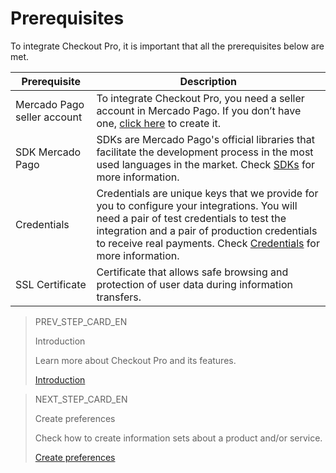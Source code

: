 # Prerequisites
 
To integrate Checkout Pro, it is important that all the prerequisites below are met.
 
| Prerequisite | Description |
|--- |--- |
| Mercado Pago seller account |To integrate Checkout Pro, you need a seller account in Mercado Pago. If you don’t have one, [click here](https://www.mercadopago[FAKER][URL][DOMAIN]/hub/registration/landing) to create it.|
| SDK Mercado Pago | SDKs are Mercado Pago's official libraries that facilitate the development process in the most used languages in the market. Check [SDKs](/developers/en/docs/sdks-library/landing) for more information. |
| Credentials | Credentials are unique keys that we provide for you to configure your integrations. You will need a pair of test credentials to test the integration and a pair of production credentials to receive real payments. Check [Credentials](/developers/en/guides/additional-content/credentials/credentials) for more information. |
| SSL Certificate | Certificate that allows safe browsing and protection of user data during information transfers. |

> PREV_STEP_CARD_EN
>
> Introduction
>
> Learn more about Checkout Pro and its features.
>
> [Introduction](/developers/en/docs/checkout-pro/landing)

> NEXT_STEP_CARD_EN
>
> Create preferences
>
> Check how to create information sets about a product and/or service.
>
> [Create preferences](/developers/en/docs/checkout-pro/integration-configuration/create-preference)